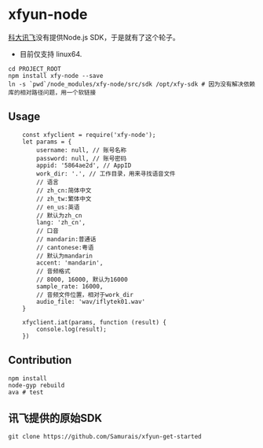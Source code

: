 # xfyun-node
[科大讯飞](http://www.xfyun.cn/)没有提供Node.js SDK，于是就有了这个轮子。
* 目前仅支持 linux64.

```
cd PROJECT_ROOT
npm install xfy-node --save
ln -s `pwd`/node_modules/xfy-node/src/sdk /opt/xfy-sdk # 因为没有解决依赖库的相对路径问题，用一个软链接
```

## Usage
```
    const xfyclient = require('xfy-node');
    let params = {
        username: null, // 账号名称
        password: null, // 账号密码 
        appid: '5864ae2d', // AppID
        work_dir: '.', // 工作目录，用来寻找语音文件
        // 语言
        // zh_cn:简体中文
        // zh_tw:繁体中文
        // en_us:英语
        // 默认为zh_cn
        lang: 'zh_cn', 
        // 口音
        // mandarin:普通话
        // cantonese:粤语
        // 默认为mandarin
        accent: 'mandarin',
        // 音频格式
        // 8000, 16000, 默认为16000
        sample_rate: 16000,
        // 音频文件位置，相对于work_dir
        audio_file: 'wav/iflytek01.wav'
    }

    xfyclient.iat(params, function (result) {
        console.log(result);
    })
```

## Contribution
```
npm install
node-gyp rebuild
ava # test
```

## 讯飞提供的原始SDK
```
git clone https://github.com/Samurais/xfyun-get-started
```